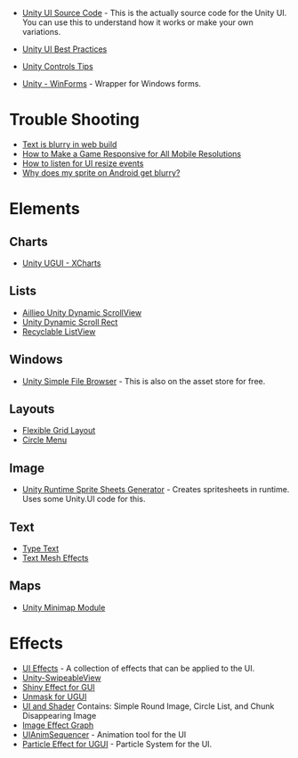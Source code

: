 * [Unity UI Source Code](https://github.com/Pinkuburu/Unity-Technologies-ui) - This is the actually source code for the Unity UI.  You can use this to understand how it works or make your own variations.

* [Unity UI Best Practices](https://github.com/dariarodionova/Unity-UI-best-practices-/blob/master/Unity%20UI%20best%20practices.md)


* [Unity Controls Tips](https://github.com/BogaDev/Unity-ControlsTips)

* [Unity - WinForms](https://github.com/Meragon/Unity-WinForms) - Wrapper for Windows forms.

# Trouble Shooting

* [Text is blurry in web build](https://answers.unity.com/questions/465647/text-is-blurry-in-web-build.html)
* [How to Make a Game Responsive for All Mobile Resolutions](https://stackoverflow.com/questions/46652333/how-to-make-a-game-responsive-for-all-mobile-resolutions)
* [How to listen for UI resize events](https://answers.unity.com/questions/807412/how-to-listen-for-ui-resize-events.html)
* [Why does my sprite on Android get blurry?](https://answers.unity.com/questions/908412/why-does-my-sprite-on-android-device-get-blurry.html)

# Elements
## Charts

* [Unity UGUI - XCharts](https://github.com/monitor1394/unity-ugui-XCharts)
## Lists
* [Aillieo Unity Dynamic ScrollView](https://github.com/aillieo/UnityDynamicScrollView)
* [Unity Dynamic Scroll Rect](https://github.com/Mukarillo/UnityDynamicScrollRect)
* [Recyclable ListView](https://github.com/tomazsaraiva/addcomponent-unity-recyclable-listview)

## Windows
* [Unity Simple File Browser](https://github.com/yasirkula/UnitySimpleFileBrowser) - This is also on the asset store for free.

## Layouts

* [Flexible Grid Layout](https://forum.unity.com/threads/flexible-grid-layout.296074/)
* [Circle Menu](https://github.com/dworkinnn/circle_menu)

## Image

* [Unity Runtime Sprite Sheets Generator](https://github.com/DaVikingCode/UnityRuntimeSpriteSheetsGenerator) - Creates spritesheets in runtime.  Uses some Unity.UI code for this.

## Text

* [Type Text](https://github.com/synchrok/TypeText)
* [Text Mesh Effects](https://github.com/KPDwyer/TextMeshEffects)

## Maps

* [Unity Minimap Module](https://github.com/zouhunter/unity-minimap-module)

# Effects

* [UI Effects](https://github.com/mob-sakai/UIEffect) - A collection of effects that can be applied to the UI.
* [Unity-SwipeableView](https://github.com/m4tcha/Unity-SwipeableView)
* [Shiny Effect for GUI](https://github.com/mob-sakai/ShinyEffectForUGUI)
* [Unmask for UGUI](https://github.com/mob-sakai/UnmaskForUGUI)
* [UI and Shader](https://github.com/blueberryzzz/UIAndShader) Contains: Simple Round Image, Circle List, and Chunk Disappearing Image
* [Image Effect Graph](https://github.com/iBicha/ImageEffectGraph)
* [UIAnimSequencer](https://github.com/Luomu/UIAnimSequencer) - Animation tool for the UI
* [Particle Effect for UGUI](https://github.com/mob-sakai/ParticleEffectForUGUI) - Particle System for the UI.


